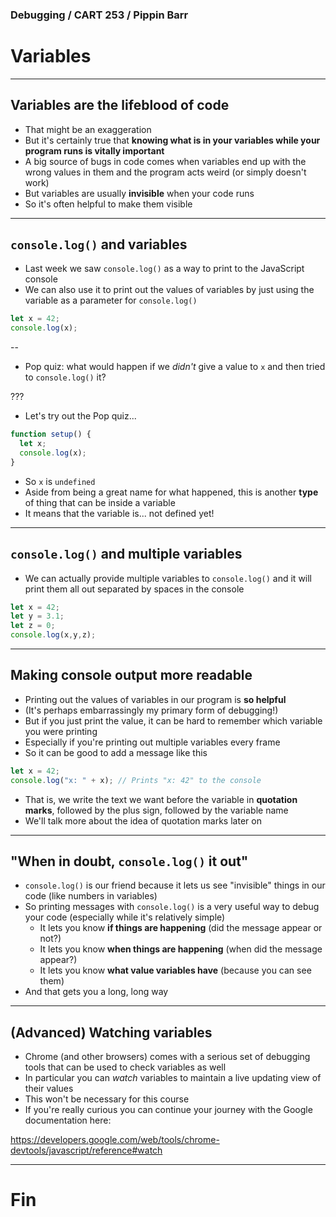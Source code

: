 ### Debugging / CART 253 / Pippin Barr

# Variables

---

## Variables are the lifeblood of code

- That might be an exaggeration
- But it's certainly true that __knowing what is in your variables while your program runs is vitally important__
- A big source of bugs in code comes when variables end up with the wrong values in them and the program acts weird (or simply doesn't work)
- But variables are usually __invisible__ when your code runs
- So it's often helpful to make them visible

---

## `console.log()` and variables

- Last week we saw `console.log()` as a way to print to the JavaScript console
- We can also use it to print out the values of variables by just using the variable as a parameter for `console.log()`

```javascript
let x = 42;
console.log(x);
```
--

- Pop quiz: what would happen if we _didn't_ give a value to `x` and then tried to `console.log()` it?

???

- Let's try out the Pop quiz...

```javascript
function setup() {
  let x;
  console.log(x);
}
```

- So `x` is `undefined`
- Aside from being a great name for what happened, this is another __type__ of thing that can be inside a variable
- It means that the variable is... not defined yet!

---

## `console.log()` and multiple variables

- We can actually provide multiple variables to `console.log()` and it will print them all out separated by spaces in the console

```javascript
let x = 42;
let y = 3.1;
let z = 0;
console.log(x,y,z);
```


---

## Making console output more readable

- Printing out the values of variables in our program is __so helpful__
- (It's perhaps embarrassingly my primary form of debugging!)
- But if you just print the value, it can be hard to remember which variable you were printing
- Especially if you're printing out multiple variables every frame
- So it can be good to add a message like this

```javascript
let x = 42;
console.log("x: " + x); // Prints "x: 42" to the console
```

- That is, we write the text we want before the variable in __quotation marks__, followed by the plus sign, followed by the variable name
- We'll talk more about the idea of quotation marks later on

---

## "When in doubt, `console.log()` it out"

- `console.log()` is our friend because it lets us see "invisible" things in our code (like numbers in variables)
- So printing messages with `console.log()` is a very useful way to debug your code (especially while it's relatively simple)
  - It lets you know __if things are happening__ (did the message appear or not?)
  - It lets you know __when things are happening__ (when did the message appear?)
  - It lets you know __what value variables have__ (because you can see them)
- And that gets you a long, long way

---

## (Advanced) Watching variables

- Chrome (and other browsers) comes with a serious set of debugging tools that can be used to check variables as well
- In particular you can _watch_ variables to maintain a live updating view of their values
- This won't be necessary for this course
- If you're really curious you can continue your journey with the Google documentation here:

https://developers.google.com/web/tools/chrome-devtools/javascript/reference#watch

---

# Fin
